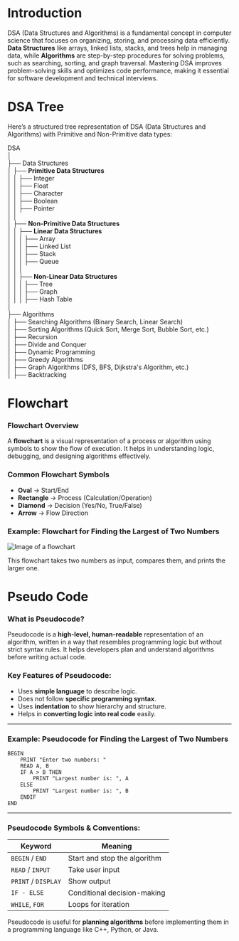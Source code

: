 # Introduction
DSA (Data Structures and Algorithms) is a fundamental concept in computer science that focuses on organizing, storing, and processing data efficiently. **Data Structures** like arrays, linked lists, stacks, and trees help in managing data, while **Algorithms** are step-by-step procedures for solving problems, such as searching, sorting, and graph traversal. Mastering DSA improves problem-solving skills and optimizes code performance, making it essential for software development and technical interviews.

# DSA Tree
Here’s a structured tree representation of DSA (Data Structures and Algorithms) with Primitive and Non-Primitive data types:

DSA  
│  
├── Data Structures  
│   ├── **Primitive Data Structures**  
│   │   ├── Integer  
│   │   ├── Float  
│   │   ├── Character  
│   │   ├── Boolean  
│   │   ├── Pointer  
│   │  
│   ├── **Non-Primitive Data Structures**  
│   │   ├── **Linear Data Structures**  
│   │   │   ├── Array  
│   │   │   ├── Linked List  
│   │   │   ├── Stack  
│   │   │   ├── Queue  
│   │   │  
│   │   ├── **Non-Linear Data Structures**  
│   │   │   ├── Tree  
│   │   │   ├── Graph  
│   │   │   ├── Hash Table  
│  
├── Algorithms  
│   ├── Searching Algorithms (Binary Search, Linear Search)  
│   ├── Sorting Algorithms (Quick Sort, Merge Sort, Bubble Sort, etc.)  
│   ├── Recursion  
│   ├── Divide and Conquer  
│   ├── Dynamic Programming  
│   ├── Greedy Algorithms  
│   ├── Graph Algorithms (DFS, BFS, Dijkstra's Algorithm, etc.)  
│   ├── Backtracking  

# Flowchart
### **Flowchart Overview**  
A **flowchart** is a visual representation of a process or algorithm using symbols to show the flow of execution. It helps in understanding logic, debugging, and designing algorithms effectively.  

### **Common Flowchart Symbols**  
- **Oval** → Start/End  
- **Rectangle** → Process (Calculation/Operation)  
- **Diamond** → Decision (Yes/No, True/False)  
- **Arrow** → Flow Direction  

### **Example: Flowchart for Finding the Largest of Two Numbers**  

![Image of a flowchart](https://www.sarthaks.com/?qa=blob&qa_blobid=7813428157105380969)

This flowchart takes two numbers as input, compares them, and prints the larger one.

# Pseudo Code
### **What is Pseudocode?**  
Pseudocode is a **high-level, human-readable** representation of an algorithm, written in a way that resembles programming logic but without strict syntax rules. It helps developers plan and understand algorithms before writing actual code.  

### **Key Features of Pseudocode:**  
- Uses **simple language** to describe logic.  
- Does not follow **specific programming syntax**.  
- Uses **indentation** to show hierarchy and structure.  
- Helps in **converting logic into real code** easily.  

---

### **Example: Pseudocode for Finding the Largest of Two Numbers**  

```plaintext
BEGIN
    PRINT "Enter two numbers: "
    READ A, B
    IF A > B THEN
        PRINT "Largest number is: ", A
    ELSE
        PRINT "Largest number is: ", B
    ENDIF
END
```

---

### **Pseudocode Symbols & Conventions:**  
| **Keyword**  | **Meaning** |
|-------------|------------|
| `BEGIN` / `END` | Start and stop the algorithm |
| `READ` / `INPUT` | Take user input |
| `PRINT` / `DISPLAY` | Show output |
| `IF - ELSE` | Conditional decision-making |
| `WHILE`, `FOR` | Loops for iteration |

Pseudocode is useful for **planning algorithms** before implementing them in a programming language like C++, Python, or Java.


